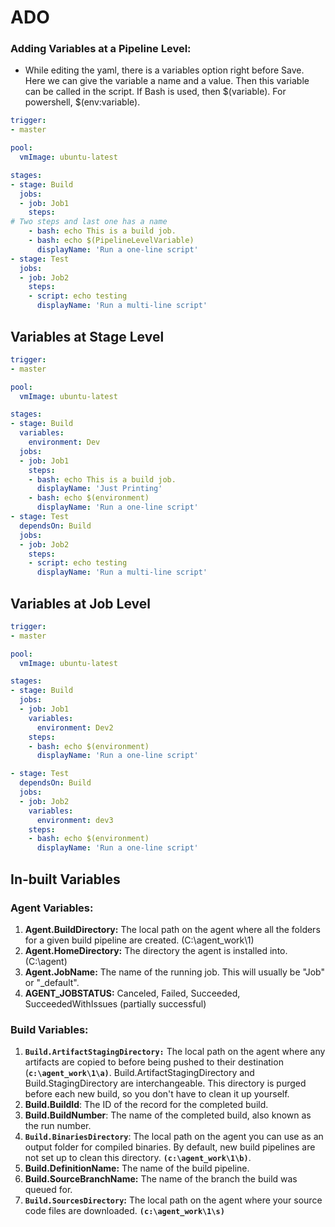 # ADO

### Adding Variables at a Pipeline Level:
- While editing the yaml, there is a variables option right before Save. Here we can give the variable a name and a value. Then this variable can be called in the script. If Bash is used, then $(variable). For powershell, $(env:variable).

```yaml
trigger:
- master

pool:
  vmImage: ubuntu-latest

stages:
- stage: Build
  jobs:
  - job: Job1
    steps:
# Two steps and last one has a name
    - bash: echo This is a build job.
    - bash: echo $(PipelineLevelVariable)
      displayName: 'Run a one-line script'
- stage: Test
  jobs:
  - job: Job2
    steps:
    - script: echo testing
      displayName: 'Run a multi-line script'
```

## Variables at Stage Level
```yaml
trigger:
- master

pool:
  vmImage: ubuntu-latest

stages:
- stage: Build
  variables:
    environment: Dev
  jobs:
  - job: Job1
    steps:
    - bash: echo This is a build job.
      displayName: 'Just Printing'
    - bash: echo $(environment)
      displayName: 'Run a one-line script'
- stage: Test
  dependsOn: Build
  jobs:
  - job: Job2
    steps:
    - script: echo testing
      displayName: 'Run a multi-line script'
```
## Variables at Job Level
```yaml
trigger:
- master

pool:
  vmImage: ubuntu-latest

stages:
- stage: Build
  jobs:
  - job: Job1
    variables:
      environment: Dev2
    steps:
    - bash: echo $(environment)
      displayName: 'Run a one-line script'

- stage: Test
  dependsOn: Build
  jobs:
  - job: Job2
    variables:
      environment: dev3
    steps:
    - bash: echo $(environment)
      displayName: 'Run a one-line script'
```

## In-built Variables
### Agent Variables:
1. **Agent.BuildDirectory:** The local path on the agent where all the folders for a given build pipeline are created. (C:\agent_work\1)
2. **Agent.HomeDirectory:** The directory the agent is installed into. (C:\agent)
3. **Agent.JobName:** The name of the running job. This will usually be "Job" or "_default".
4. **AGENT_JOBSTATUS:** Canceled, Failed, Succeeded, SucceededWithIssues (partially successful)
   
### Build Variables:
1. **`Build.ArtifactStagingDirectory:`** The local path on the agent where any artifacts are copied to before being pushed to their destination (**`c:\agent_work\1\a)`**. Build.ArtifactStagingDirectory and Build.StagingDirectory are interchangeable. This directory is purged before each new build, so you don't have to clean it up yourself.
2. **Build.BuildId**: The ID of the record for the completed build.
3. **Build.BuildNumber**: The name of the completed build, also known as the run number.
4. **`Build.BinariesDirectory`**: The local path on the agent you can use as an output folder for compiled binaries. By default, new build pipelines are not set up to clean this directory. **`(c:\agent_work\1\b)`**.
5. **Build.DefinitionName:** The name of the build pipeline.
6. **Build.SourceBranchName:** The name of the branch the build was queued for.
7. **`Build.SourcesDirectory`:** The local path on the agent where your source code files are downloaded. **`(c:\agent_work\1\s)`**
   
